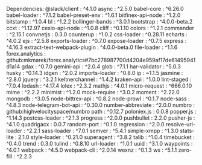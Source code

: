 Dependencies:
@slack/client : ^4.1.0
async : ^2.5.0
babel-core : ^6.26.0
babel-loader : ^7.1.2
babel-preset-env : ^1.6.1
bitfinex-api-node : ^1.2.0
bitstamp : ^1.0.4
bl : ^1.2.2
bollinger-bands : ^3.0.1
bootstrap : ^4.0.0-beta.2
ccxt : ^1.12.97
cexio-api-node : ^1.0.8
cliff : ^0.1.10
colors : ^1.2.1
commander : ^2.15.1
convnetjs : 0.3.0
counterup : ^1.0.2
css-loader : ^0.28.11
echarts : ^4.0.2
ejs : ^2.5.8
exports-loader : ^0.7.0
expose-loader : ^0.7.5
express : ^4.16.3
extract-text-webpack-plugin : ^4.0.0-beta.0
file-loader : ^1.1.6
forex.analytics : github:mkmarek/forex.analytics#7bc278987700d4204e959af17de61495941d1a14
gdax : ^0.7.0
gemini-api : ^2.0.4
glob : ^7.1.1
har-validator : ^5.0.3
husky : ^0.14.3
idgen : ^2.0.2
imports-loader : ^0.8.0
ip : ~1.1.5
jasmine : ^2.8.0
jquery : ^3.2.1
keltnerchannel : ^1.4.2
kraken-api : ^1.0.0
lint-staged : ^7.0.4
lodash : ^4.17.4
lolex : ^2.3.2
mathjs : ^4.0.1
micro-request : ^666.0.10
mime : ^2.2.2
minimist : ^1.2.0
mock-require : ^3.0.2
moment : ^2.22.0
mongodb : ^3.0.5
node-bittrex-api : ^0.8.2
node-prowl : ^0.1.7
node-sass : ^4.8.3
node-telegram-bot-api : ^0.30.0
number-abbreviate : ^2.0.0
numbro : github:highvelocityspace/numbro
path : ^0.12.7
poloniex.js : 0.0.8
popper.js : ^1.14.3
postcss-loader : ^2.1.3
progress : ^2.0.0
pushbullet : 2.2.0
pusher-js : ^4.1.0
quadrigacx : 0.0.7
random-port : ^0.1.0
regression : ^2.0.0
resolve-url-loader : ^2.2.1
sass-loader : ^7.0.1
semver : ^5.4.1
simple-xmpp : ^1.3.0
stats-lite : 2.1.0
style-loader : ^0.21.0
superagent : ^3.8.2
talib : ^1.0.4
timebucket : ^0.4.0
trend : 0.3.0
tulind : ^0.8.10
url-loader : ^1.0.1
uuid : ^3.1.0
waypoints : ^4.0.1
webpack : ^4.5.0
webpack-cli : ^2.0.14
wexnz : ^0.1.3
ws : ^5.1.1
zero-fill : ^2.2.3